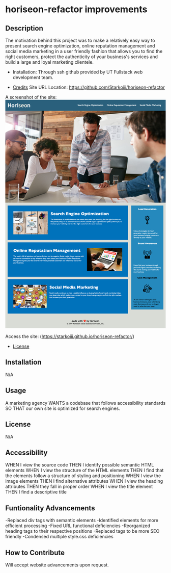 # horiseon-refactor improvements

## Description
The motivation behind this project was to make a relatively easy way to present search engine optimization, online reputation management and social media marketing in a user friendly fashion that allows you to find the right customers, protect the authenticity of your business's services and build a large and loyal marketing clientele. 

- Installation: Through ssh github provided by UT Fullstack web development team.



- [Credits](#credits)
Site URL Location: https://github.com/Starkoiii/horiseon-refactor

A screenshot of the site: ![deployment-of-screenshot](assets/images/screencapture-file-Users-tuncho-bootcamp-Homework-Assignment-horiseon-refactor-index-html-2023-06-22-22_34_51.png)

Access the site: (https://starkoiii.github.io/horiseon-refactor/)

- [License](#license)
## Installation
N/A
## Usage
A marketing agency WANTS a codebase that follows accessibility standards SO THAT our own site is optimized for search engines.

## License
N/A

## Accessibility 
WHEN I view the source code THEN I identify possible semantic HTML elements
WHEN I view the structure of the HTML elements THEN I find that the elements follow a structure of styling and positioning
 WHEN I view the image elements THEN I find alternative attributes
 WHEN I view the heading attributes THEN they fall in proper order
 WHEN I view the title element THEN I find a descriptive title


## Funtionality Advancements
-Replaced div tags with semantic elements
-Identified elements for more efficient processing
-Fixed URL functional deficiencies
-Reorganized heading tags to their respective positions
-Replaced tags to be more SEO friendly
-Condensed multiple style.css deficiencies 

## How to Contribute
Will accept website advancements upon request.
